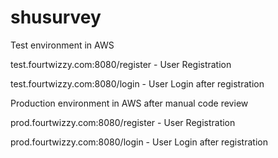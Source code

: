 # shusurvey
Test environment in AWS

test.fourtwizzy.com:8080/register - User Registration

test.fourtwizzy.com:8080/login - User Login after registration


Production environment in AWS after manual code review

prod.fourtwizzy.com:8080/register - User Registration

prod.fourtwizzy.com:8080/login - User Login after registration

